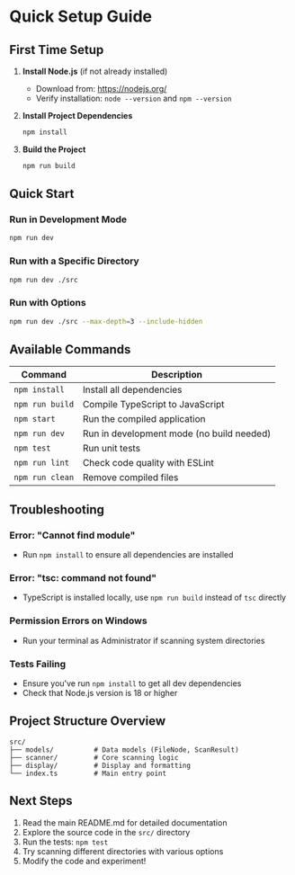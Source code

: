 # Quick Setup Guide

## First Time Setup

1. **Install Node.js** (if not already installed)
   - Download from: https://nodejs.org/
   - Verify installation: `node --version` and `npm --version`

2. **Install Project Dependencies**
   ```bash
   npm install
   ```

3. **Build the Project**
   ```bash
   npm run build
   ```

## Quick Start

### Run in Development Mode
```bash
npm run dev
```

### Run with a Specific Directory
```bash
npm run dev ./src
```

### Run with Options
```bash
npm run dev ./src --max-depth=3 --include-hidden
```

## Available Commands

| Command | Description |
|---------|-------------|
| `npm install` | Install all dependencies |
| `npm run build` | Compile TypeScript to JavaScript |
| `npm start` | Run the compiled application |
| `npm run dev` | Run in development mode (no build needed) |
| `npm test` | Run unit tests |
| `npm run lint` | Check code quality with ESLint |
| `npm run clean` | Remove compiled files |

## Troubleshooting

### Error: "Cannot find module"
- Run `npm install` to ensure all dependencies are installed

### Error: "tsc: command not found"
- TypeScript is installed locally, use `npm run build` instead of `tsc` directly

### Permission Errors on Windows
- Run your terminal as Administrator if scanning system directories

### Tests Failing
- Ensure you've run `npm install` to get all dev dependencies
- Check that Node.js version is 18 or higher

## Project Structure Overview

```
src/
├── models/          # Data models (FileNode, ScanResult)
├── scanner/         # Core scanning logic
├── display/         # Display and formatting
└── index.ts         # Main entry point
```

## Next Steps

1. Read the main README.md for detailed documentation
2. Explore the source code in the `src/` directory
3. Run the tests: `npm test`
4. Try scanning different directories with various options
5. Modify the code and experiment!
